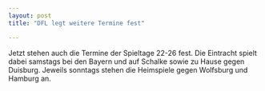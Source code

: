 ```yaml
---
layout: post
title: "DFL legt weitere Termine fest"

---
```


Jetzt stehen auch die Termine der Spieltage 22-26 fest. Die Eintracht spielt dabei samstags bei den Bayern und auf Schalke sowie zu Hause gegen Duisburg. Jeweils sonntags stehen die Heimspiele gegen Wolfsburg und Hamburg an.


